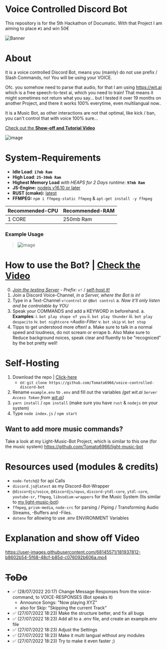
# Voice Controlled Discord Bot

This repository is for the 5th Hackathon of Documatic.
With that Project I am aiming to place `#1` and win 50€

![Banner](https://imgur.com/ZCuO0KT.gif)

# About

It is a voice controlled Discord Bot, means you (mainly) do not use prefix / Slash Commands, no! You will be using your VOICE.

Ofc. you somehow need to parse that audio, for that I am using https://wit.ai which is a free speech-to-text ai, which you need to train!
That means it might sometimes not return what you say... but I tested it over 19 months on another Project, and there it works 100% everytime, even multilangual now..

It is a Music Bot, as other interactions are not that optimal, like kick / ban, you can't control that with voice 100% sure...

[Check out the **Show-off and Tutorial Video**](https://github.com/Tomato6966/voice-controlled-discord-bot/blob/main/README.md#explanation-and-show-off-video)

![image](https://user-images.githubusercontent.com/68145571/182658779-1638aed0-10e3-4c23-b95d-1f7e36d8fc82.png)

# System-Requirements
- **Idle Load**: **`17mb Ram`**
- **High Load**: **`25-30mb Ram`**
- **Highest Memory Load** *with HEAPS for 2 Days runtime*: **`97mb Ram`**
- **JS-Engine:** [nodejs v16.10 or later](https://nodejs.org)
- **RUST (cmake):** [latest](https://www.rust-lang.org/tools/install)
- **FFMPEG:** `npm i ffmpeg-static ffmpeg` & `apt-get install -y ffmpeg`

| Recommended-CPU | Recommended-RAM |
|--|--|
| 1 CORE | 250mb Ram |

### Example Usage

>![image](https://user-images.githubusercontent.com/68145571/182658298-f079f132-29ad-4259-8328-d9c1ebfad280.png)

# How to use the Bot? | [Check the Video](https://github.com/Tomato6966/voice-controlled-discord-bot#explanation-and-show-off-video)
 0. *[Join the testing Server](https://discord.gg/TWRJH6ACvR) - Prefix: `v!`* / [self-host it!](https://github.com/Tomato6966/voice-controlled-discord-bot/blob/main/README.md#self-hosting)
 1. Join a Discord Voice-Channel, *in a Server, where the Bot is in!*
 2. Type in a Text-Channel `v!control` or `@Bot control`
	 a. *Now it'll only listen and be controlable by YOU* 
 3. Speak your COMMANDS and add a KEYWORD in beforehand.
	 a. **Examples**:
		 i. `bot play shape of you`
		 ii. `bot play thunder`
		 iii. `bot play despacito`
		 iv. `bot nightcore` *=Audio-Filter*
		 v. `bot skip`
		 vi. `bot stop`
 4. Tipps to get understood more often!
	 a. Make sure to talk in a normal speed and loudness, do not scream or errape
	 b. Also Make sure to Reduce background noices, speak clear and fluently to be "recogniced" by the bot pretty well!

# Self-Hosting
1. Download the repo | [Click-here](https://github.com/Tomato6966/voice-controlled-discord-bot/archive/refs/heads/main.zip) 
	- or: `git clone https://github.com/Tomato6966/voice-controlled-discord-bot`
2. Rename `example.env` to `.env` and fill out the variables *(get wit.ai `Server Access Token` from [wit.ai](https://wit.ai))*
3. `yarn install` / `npm install` (make sure you have `rust` & `nodejs` on your system)
4. Type `node index.js` / `npm start`

## Want to add more music commands?

Take a look at my Light-Music-Bot Project, which is similar to this one (for the music system) https://github.com/Tomato6966/light-music-bot

# Resources used (modules & credits)
- `node-fetch@2` for api Calls
- `discord.js@latest` as my Discord-Bot-Wrapper
- `@discordjs/voice`, `@discordjs/opus`, `discord-ytdl-core`, `ytdl-core`, `youtube-sr`, `ffmpeg`, `libsodium-wrappers` for the Music System (Its similar to [my light-music-bot](https://github.com/Tomato6966/light-music-bot))
- `ffmpeg`, `prism-media`, `node-crc` for parsing / Piping / Transforming Audio Streams, -Buffers and -Files.
- `dotenv` for allowing to use .env ENVIRONMENT Variables

# Explanation and show off Video

https://user-images.githubusercontent.com/68145571/181937812-b8602b54-5f68-48cf-b85d-c076092b606a.mp4

# ~~ToDo~~

- ✅ (28/07/2022 20:17) Change Message Responses from the voice-command, to VOICE-RESPONSES (Bot speaks it)
  - Announce Songs: "Now playing XYZ"
  - also for Skip: "Skipping the current Track"
- ✅ (27/07/2022 18:23) Make the structure better, and fix all bugs
- ✅ (27/07/2022 18:23) Add all to a .env file, and create an example.env file
- ✅ (27/07/2022 18:23) Adjust the Settings
- ✅ (27/07/2022 18:23) Make it multi langual without any modules
- ✅ (27/07/2022 18:23) Try to make it even faster ;)
  
  


